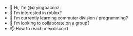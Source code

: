 - 👋 Hi, I’m @cryingbaconz
- 👀 I’m interested in roblox?
- 🌱 I’m currently learning commuter division / programming?
- 💞️ I’m looking to collaborate on a group?
- 📫 How to reach me=discord

<!---
cryingbaconz/cryingbaconz is a ✨ special ✨ repository because its `README.md` (this file) appears on your GitHub profile.
You can click the Preview link to take a look at your changes.
--->
